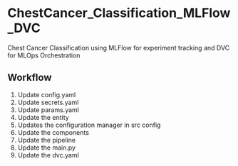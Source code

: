 # ChestCancer_Classification_MLFlow_DVC
Chest Cancer Classification using MLFlow for experiment tracking and DVC for MLOps Orchestration


## Workflow

1. Update config.yaml
2. Update secrets.yaml
3. Update params.yaml
4. Update the entity
5. Updates the configuration manager in src config
6. Update the components
7. Update the pipeline
8. Update the main.py
9. Update the dvc.yaml


